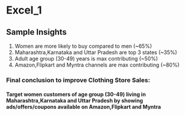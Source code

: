 # Excel_1
<h2><b>
  Sample Insights
</b></h2>
<ol type="number">
  <li>Women are more likely to buy compared to men (~65%)</li>
  <li>Maharashtra,Karnataka and Uttar Pradesh are top 3 states (~35%)</li>
  <li>Adult age group (30-49) years is max contributing (~50%) </li>
  <li>Amazon,Flipkart and Myntra channels are max contributing (~80%)</li>
</ol>
<h3><b>
  Final conclusion to improve Clothing Store Sales:
</b></h3>
<h4>Target women customers of age group <b>(30-49)</b> living in <b>Maharashtra,Karnataka and Uttar Pradesh</b> by showing ads/offers/coupons available on <b>Amazon,Flipkart and Myntra</b></h4>
